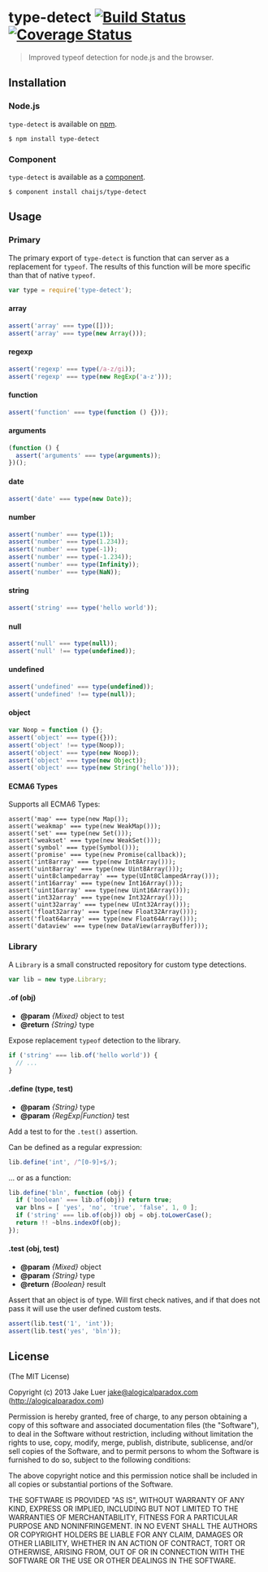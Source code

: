 # type-detect [![Build Status](https://travis-ci.org/chaijs/type-detect.png?branch=master)](https://travis-ci.org/chaijs/type-detect) [![Coverage Status](https://coveralls.io/repos/chaijs/type-detect/badge.png?branch=master)](https://coveralls.io/r/chaijs/type-detect?branch=master)

> Improved typeof detection for node.js and the browser.

## Installation

### Node.js

`type-detect` is available on [npm](http://npmjs.org).

    $ npm install type-detect

### Component

`type-detect` is available as a [component](https://github.com/component/component).

    $ component install chaijs/type-detect

## Usage

### Primary

The primary export of `type-detect` is function that can server as a replacement for 
`typeof`. The results of this function will be more specific than that of native `typeof`.

```js
var type = require('type-detect');
```

#### array

```js
assert('array' === type([]));
assert('array' === type(new Array()));
```

#### regexp

```js
assert('regexp' === type(/a-z/gi));
assert('regexp' === type(new RegExp('a-z')));
```

#### function

```js
assert('function' === type(function () {}));
```

#### arguments

```js
(function () {
  assert('arguments' === type(arguments));
})();
```

#### date

```js
assert('date' === type(new Date));
```

#### number

```js
assert('number' === type(1));
assert('number' === type(1.234));
assert('number' === type(-1));
assert('number' === type(-1.234));
assert('number' === type(Infinity));
assert('number' === type(NaN));
```

#### string

```js
assert('string' === type('hello world'));
```

#### null

```js
assert('null' === type(null));
assert('null' !== type(undefined));
```

#### undefined

```js
assert('undefined' === type(undefined));
assert('undefined' !== type(null));
```

#### object

```js
var Noop = function () {};
assert('object' === type({}));
assert('object' !== type(Noop));
assert('object' === type(new Noop));
assert('object' === type(new Object));
assert('object' === type(new String('hello')));
```

#### ECMA6 Types
Supports all ECMA6 Types:
```
assert('map' === type(new Map());
assert('weakmap' === type(new WeakMap()));
assert('set' === type(new Set()));
assert('weakset' === type(new WeakSet()));
assert('symbol' === type(Symbol()));
assert('promise' === type(new Promise(callback));
assert('int8array' === type(new Int8Array()));
assert('uint8array' === type(new Uint8Array()));
assert('uint8clampedarray' === type(UInt8ClampedArray()));
assert('int16array' === type(new Int16Array()));
assert('uint16array' === type(new Uint16Array()));
assert('int32array' === type(new Int32Array()));
assert('uint32array' === type(new UInt32Array()));
assert('float32array' === type(new Float32Array()));
assert('float64array' === type(new Float64Array()));
assert('dataview' === type(new DataView(arrayBuffer)));
```

### Library

A `Library` is a small constructed repository for custom type detections.

```js
var lib = new type.Library;
```

#### .of (obj)

* **@param** _{Mixed}_ object to test
* **@return** _{String}_  type

Expose replacement `typeof` detection to the library.

```js
if ('string' === lib.of('hello world')) {
  // ...
}
```


#### .define (type, test)

* **@param** _{String}_ type 
* **@param** _{RegExp|Function}_ test 

Add a test to for the `.test()` assertion.

Can be defined as a regular expression:

```js
lib.define('int', /^[0-9]+$/);
```

... or as a function:

```js
lib.define('bln', function (obj) {
  if ('boolean' === lib.of(obj)) return true;
  var blns = [ 'yes', 'no', 'true', 'false', 1, 0 ];
  if ('string' === lib.of(obj)) obj = obj.toLowerCase();
  return !! ~blns.indexOf(obj);
});
```


#### .test (obj, test)

* **@param** _{Mixed}_ object 
* **@param** _{String}_ type 
* **@return** _{Boolean}_  result

Assert that an object is of type. Will first
check natives, and if that does not pass it will
use the user defined custom tests.

```js
assert(lib.test('1', 'int'));
assert(lib.test('yes', 'bln'));
```




## License

(The MIT License)

Copyright (c) 2013 Jake Luer <jake@alogicalparadox.com> (http://alogicalparadox.com)

Permission is hereby granted, free of charge, to any person obtaining a copy
of this software and associated documentation files (the "Software"), to deal
in the Software without restriction, including without limitation the rights
to use, copy, modify, merge, publish, distribute, sublicense, and/or sell
copies of the Software, and to permit persons to whom the Software is
furnished to do so, subject to the following conditions:

The above copyright notice and this permission notice shall be included in
all copies or substantial portions of the Software.

THE SOFTWARE IS PROVIDED "AS IS", WITHOUT WARRANTY OF ANY KIND, EXPRESS OR
IMPLIED, INCLUDING BUT NOT LIMITED TO THE WARRANTIES OF MERCHANTABILITY,
FITNESS FOR A PARTICULAR PURPOSE AND NONINFRINGEMENT. IN NO EVENT SHALL THE
AUTHORS OR COPYRIGHT HOLDERS BE LIABLE FOR ANY CLAIM, DAMAGES OR OTHER
LIABILITY, WHETHER IN AN ACTION OF CONTRACT, TORT OR OTHERWISE, ARISING FROM,
OUT OF OR IN CONNECTION WITH THE SOFTWARE OR THE USE OR OTHER DEALINGS IN
THE SOFTWARE.
